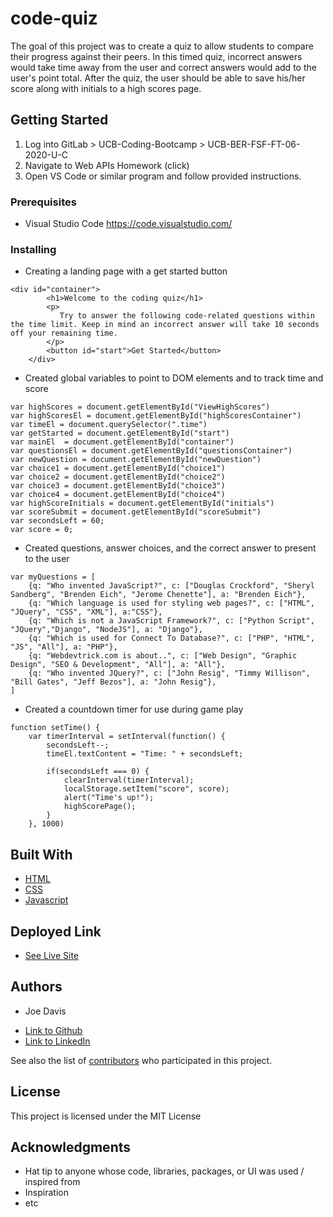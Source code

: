 # code-quiz

The goal of this project was to create a quiz to allow students to compare their progress against their peers. In this timed quiz, incorrect answers would take time away from the user and correct answers would add to the user's point total. After the quiz, the user should be able to save his/her score along with initials to a high scores page.

## Getting Started

1. Log into GitLab > UCB-Coding-Bootcamp > UCB-BER-FSF-FT-06-2020-U-C
2. Navigate to Web APIs Homework (click) 
3. Open VS Code or similar program and follow provided instructions.

### Prerequisites

* Visual Studio Code https://code.visualstudio.com/

### Installing

* Creating a landing page with a get started button
```
<div id="container">
        <h1>Welcome to the coding quiz</h1>
        <p>
           Try to answer the following code-related questions within the time limit. Keep in mind an incorrect answer will take 10 seconds off your remaining time.
        </p>
        <button id="start">Get Started</button>
    </div>
```
* Created global variables to point to DOM elements and to track time and score
```
var highScores = document.getElementById("ViewHighScores")
var highScoresEl = document.getElementById("highScoresContainer")
var timeEl = document.querySelector(".time")
var getStarted = document.getElementById("start")
var mainEl  = document.getElementById("container")
var questionsEl = document.getElementById("questionsContainer")
var newQuestion = document.getElementById("newQuestion")
var choice1 = document.getElementById("choice1")
var choice2 = document.getElementById("choice2")
var choice3 = document.getElementById("choice3")
var choice4 = document.getElementById("choice4")
var highScoreInitials = document.getElementById("initials")
var scoreSubmit = document.getElementById("scoreSubmit")
var secondsLeft = 60;
var score = 0;
```
* Created questions, answer choices, and the correct answer to present to the user
```
var myQuestions = [
    {q: "Who invented JavaScript?", c: ["Douglas Crockford", "Sheryl Sandberg", "Brenden Eich", "Jerome Chenette"], a: "Brenden Eich"},
    {q: "Which language is used for styling web pages?", c: ["HTML", "JQuery", "CSS", "XML"], a:"CSS"},
    {q: "Which is not a JavaScript Framework?", c: ["Python Script", "JQuery","Django", "NodeJS"], a: "Django"},
    {q: "Which is used for Connect To Database?", c: ["PHP", "HTML", "JS", "All"], a: "PHP"},
    {q: "Webdevtrick.com is about..", c: ["Web Design", "Graphic Design", "SEO & Development", "All"], a: "All"},
    {q: "Who invented JQuery?", c: ["John Resig", "Timmy Willison", "Bill Gates", "Jeff Bezos"], a: "John Resig"},
]
```
* Created a countdown timer for use during game play
```
function setTime() {
    var timerInterval = setInterval(function() {
        secondsLeft--;
        timeEl.textContent = "Time: " + secondsLeft;

        if(secondsLeft === 0) {
            clearInterval(timerInterval);
            localStorage.setItem("score", score);
            alert("Time's up!");
            highScorePage();
        }
    }, 1000)
```

## Built With

* [HTML](https://developer.mozilla.org/en-US/docs/Web/HTML)
* [CSS](https://developer.mozilla.org/en-US/docs/Web/CSS)
* [Javascript](https://developer.mozilla.org/en-US/docs/Web/JavaScript)

## Deployed Link

* [See Live Site](#)


## Authors

* Joe Davis

- [Link to Github](https://github.com/jdavis3333)
- [Link to LinkedIn](https://www.linkedin.com/in/joe-davis-a8380232/)


See also the list of [contributors](https://github.com/your/project/contributors) who participated in this project.

## License

This project is licensed under the MIT License 

## Acknowledgments

* Hat tip to anyone whose code, libraries, packages, or UI was used  / inspired from
* Inspiration
* etc
